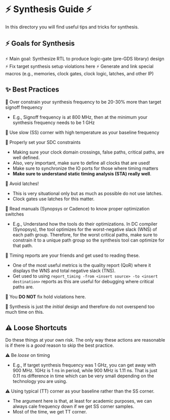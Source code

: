 # :zap: Synthesis Guide :zap:

In this directory you will find useful tips and tricks for synthesis. 

## :zap: Goals for Synthesis

:zap: Main goal: Synthesize RTL to produce logic-gate (pre-GDS library) design
:zap: Fix target synthesis setup violations here
:zap: Generate and link special macros (e.g., memories, clock gates, clock logic, latches, and other IP)

## :sparkles: Best Practices

:star2: Over constrain your synthesis frequency to be 20-30% more than target signoff frequency
- E.g., Signoff frequency is at 800 MHz, then at the minimum your synthesis frequency needs to be 1 GHz

:star2: Use slow (SS) corner with high temperature as your baseline frequency

:star2: Properly set your SDC constraints
- Making sure your clock domain crossings, false paths, critical paths, are well defined.
- Also, very important, make sure to define all clocks that are used!
- Make sure to synchronize the IO ports for those where timing matters
- **Make sure to understand static timing analysis (STA) really well**.

:star2: Avoid latches!
- This is very situational only but as much as possible do not use latches.
- Clock gates use latches for this matter.

:star2: Read manuals (Synopsys or Cadence) to know proper optimization switches
- E.g., Understand how the tools do their optimizations. In DC compiler (Synopsys), the tool optimizes for the worst-negative slack (WNS) of each path group. Therefore, for the worst critical paths, make sure to constrain it to a unique path group so the synthesis tool can optimize for that path.

:star2: Timing reports are your friends and get used to reading these.
- One of the most useful metrics is the quality report (QoR) where it displays the WNS and total negative slack (TNS).
- Get used to using `report_timing -from <insert source> -to <insert destination>` reports as this are useful for debugging where critical paths are.

:star2: You **DO NOT** fix hold violations here.

:star2: Synthesis is just the *initial* design and therefore do not overspend too much time on this.


## :warning: Loose Shortcuts

Do these things at your own risk. The only way these actions are reasonable is if there is a *good* reason to skip the best practice.

:warning: Be *loose* on timing
- E.g., If target synthesis frequency was 1 GHz, you can get away with 900 MHz. 1GHz is 1 ns in period, while 900 MHz is 1.11 ns. That is just 0.11 ns difference in time which can be very small depending on the technology you are using.

:warning: Using typical (TT) corner as your baseline rather than the SS corner.
- The argument here is that, at least for academic purposes, we can always cale frequency down if we get SS corner samples.
- Most of the time, we get TT corner.
